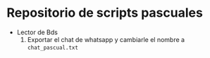 # Repositorio de scripts pascuales

- Lector de Bds
  1. Exportar el chat de whatsapp y cambiarle el nombre a ```chat_pascual.txt```
